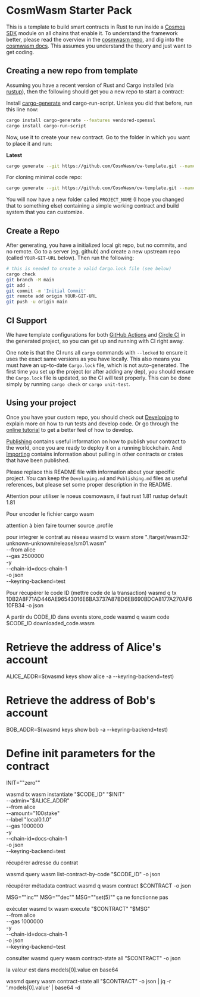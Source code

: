 # CosmWasm Starter Pack

This is a template to build smart contracts in Rust to run inside a
[Cosmos SDK](https://github.com/cosmos/cosmos-sdk) module on all chains that enable it.
To understand the framework better, please read the overview in the
[cosmwasm repo](https://github.com/CosmWasm/cosmwasm/blob/master/README.md),
and dig into the [cosmwasm docs](https://www.cosmwasm.com).
This assumes you understand the theory and just want to get coding.

## Creating a new repo from template

Assuming you have a recent version of Rust and Cargo installed
(via [rustup](https://rustup.rs/)),
then the following should get you a new repo to start a contract:

Install [cargo-generate](https://github.com/ashleygwilliams/cargo-generate) and cargo-run-script.
Unless you did that before, run this line now:

```sh
cargo install cargo-generate --features vendored-openssl
cargo install cargo-run-script
```

Now, use it to create your new contract.
Go to the folder in which you want to place it and run:

**Latest**

```sh
cargo generate --git https://github.com/CosmWasm/cw-template.git --name PROJECT_NAME
```

For cloning minimal code repo:

```sh
cargo generate --git https://github.com/CosmWasm/cw-template.git --name PROJECT_NAME -d minimal=true
```

You will now have a new folder called `PROJECT_NAME` (I hope you changed that to something else)
containing a simple working contract and build system that you can customize.

## Create a Repo

After generating, you have a initialized local git repo, but no commits, and no remote.
Go to a server (eg. github) and create a new upstream repo (called `YOUR-GIT-URL` below).
Then run the following:

```sh
# this is needed to create a valid Cargo.lock file (see below)
cargo check
git branch -M main
git add .
git commit -m 'Initial Commit'
git remote add origin YOUR-GIT-URL
git push -u origin main
```

## CI Support

We have template configurations for both [GitHub Actions](.github/workflows/Basic.yml)
and [Circle CI](.circleci/config.yml) in the generated project, so you can
get up and running with CI right away.

One note is that the CI runs all `cargo` commands
with `--locked` to ensure it uses the exact same versions as you have locally. This also means
you must have an up-to-date `Cargo.lock` file, which is not auto-generated.
The first time you set up the project (or after adding any dep), you should ensure the
`Cargo.lock` file is updated, so the CI will test properly. This can be done simply by
running `cargo check` or `cargo unit-test`.

## Using your project

Once you have your custom repo, you should check out [Developing](./Developing.md) to explain
more on how to run tests and develop code. Or go through the
[online tutorial](https://docs.cosmwasm.com/) to get a better feel
of how to develop.

[Publishing](./Publishing.md) contains useful information on how to publish your contract
to the world, once you are ready to deploy it on a running blockchain. And
[Importing](./Importing.md) contains information about pulling in other contracts or crates
that have been published.

Please replace this README file with information about your specific project. You can keep
the `Developing.md` and `Publishing.md` files as useful references, but please set some
proper description in the README.


Attention pour utiliser le noeus cosmowasm, il faut rust 1.81
rustup default 1.81

Pour encoder le fichier
cargo wasm

attention à bien faire tourner source .profile

pour integrer le contrat au réseau
wasmd tx wasm store "./target/wasm32-unknown-unknown/release/sm01.wasm" \
  --from alice \
  --gas 2500000 \
  -y \
  --chain-id=docs-chain-1 \
  -o json \
  --keyring-backend=test


Pour récupérer le code ID
(mettre code de la transaction)
wasmd q tx 1DB2A8F71AD446AE96543016E6BA3737A87BD6EB690BDCA8177A270AF610FB34 -o json

A partir du CODE_ID dans events store_code
wasmd q wasm code $CODE_ID downloaded_code.wasm


# Retrieve the address of Alice's account
ALICE_ADDR=$(wasmd keys show alice -a --keyring-backend=test)
 
# Retrieve the address of Bob's account
BOB_ADDR=$(wasmd keys show bob -a --keyring-backend=test)
 
# Define init parameters for the contract
INIT="\"zero\""


wasmd tx wasm instantiate "$CODE_ID" "$INIT" \
  --admin="$ALICE_ADDR" \
  --from alice \
  --amount="100stake" \
  --label "local0.1.0" \
  --gas 1000000 \
  -y \
  --chain-id=docs-chain-1 \
  -o json \
  --keyring-backend=test

  récupérer adresse du contrat

  wasmd query wasm list-contract-by-code "$CODE_ID" -o json

  récupérer métadata contract
  wasmd q wasm contract $CONTRACT -o json


  MSG="\"inc\""
  MSG="\"dec\""
  MSG="\"set(5)\""      ça ne fonctionne pas

  exécuter
  wasmd tx wasm execute "$CONTRACT" "$MSG" \
  --from alice \
  --gas 1000000 \
  -y \
  --chain-id=docs-chain-1 \
  -o json \
  --keyring-backend=test


  consulter
  wasmd query wasm contract-state all "$CONTRACT" -o json

  la valeur est dans models[0].value en base64

  wasmd query wasm contract-state all "$CONTRACT" -o json | jq -r '.models[0].value' | base64 -d